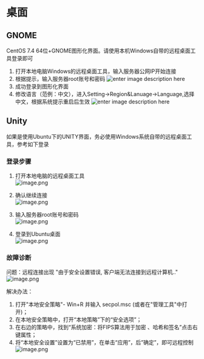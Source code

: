 # 桌面

## GNOME

CentOS 7.4 64位+GNOME图形化界面。请使用本机Windows自带的远程桌面工具登录即可

1. 打开本地电脑Windows的远程桌面工具，输入服务器公网IP开始连接
2. 根据提示，输入服务器root账号和密码
  ![enter image description here](https://libs.websoft9.com/Websoft9/DocsPicture/zh/gnome/gnome-login-websoft9.png)
3. 成功登录到图形化界面
4. 修改语言（范例：中文），进入Setting->Region&Lanuage->Language,选择中文，根据系统提示重启后生效
  ![enter image description here](https://libs.websoft9.com/Websoft9/DocsPicture/zh/gnome/gnome-changelanguage-websoft9.png)

## Unity

如果是使用Ubuntu下的UNITY界面，务必使用Windows系统自带的远程桌面工具，参考如下登录

### 登录步骤

1. 打开本地电脑的远程桌面工具  
  ![image.png](https://libs.websoft9.com/Websoft9/DocsPicture/zh/linux/linux-remoteip-websoft9.png)

2. 确认继续连接  
  ![image.png](https://libs.websoft9.com/Websoft9/DocsPicture/zh/linux/linux-remotereminder-websoft9.png)

3. 输入服务器root账号和密码  
  ![image.png](https://libs.websoft9.com/Websoft9/DocsPicture/zh/linux/linux-remoteroot-websoft9.png)

4. 登录到Ubuntu桌面  
  ![image.png](https://libs.websoft9.com/Websoft9/DocsPicture/zh/linux/linux-ubuntuui-websoft9.png)


### 故障诊断

问题：远程连接出现 "由于安全设置错误, 客户端无法连接到远程计算机.."  
![image.png](https://libs.websoft9.com/Websoft9/DocsPicture/zh/linux/linux-errorsafe-websoft9.png)

解决办法：

1. 打开"本地安全策略"- Win+R 并输入 secpol.msc (或者在"管理工具"中打开)；
2. 在本地安全策略中，打开“本地策略”下的“安全选项”；
3. 在右边的策略中，找到“系统加密：将FIPS算法用于加密 、哈希和签名”点击右键属性；
4. 将“本地安全设置”设置为“已禁用”，在单击“应用”，后”确定”，即可远程控制  
   ![image.png](https://libs.websoft9.com/Websoft9/DocsPicture/zh/windows/windows-remoteanquan-websoft9.png)